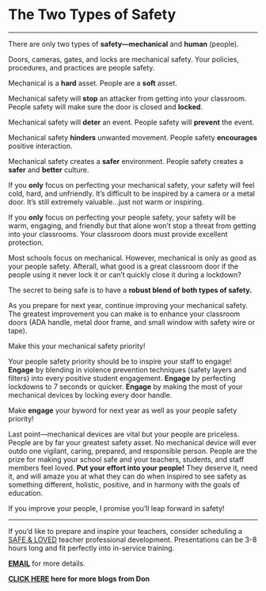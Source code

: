﻿# The Two Types of Safety

---

There are only two types of __safety—mechanical__ and __human__ (people).

Doors, cameras, gates, and locks are mechanical safety.
Your policies, procedures, and practices are people safety.

Mechanical is a __hard__ asset. People are a __soft__ asset.

Mechanical safety will __stop__ an attacker from getting into your classroom. People safety will make sure the door is
closed and __locked__.

Mechanical safety will __deter__ an event.
People safety will __prevent__ the event.

Mechanical safety __hinders__ unwanted movement.
People safety __encourages__ positive interaction.

Mechanical safety creates a __safer__ environment.
People safety creates a __safer__ and __better__ culture.

If you __only__ focus on perfecting your mechanical safety, your safety will feel cold, hard, and unfriendly. It’s
difficult
to be inspired by a camera or a metal door. It’s still extremely valuable…just not warm or inspiring.

If you __only__ focus on perfecting your people safety, your safety will be warm, engaging, and friendly but that alone
won’t stop a threat from getting into your classrooms. Your classroom doors must provide excellent protection.

Most schools focus on mechanical. However, mechanical is only as good as your people safety. Afterall, what good is a
great classroom door if the people using it never lock it or can’t quickly close it during a lockdown?

The secret to being safe is to have a __robust blend of both types of safety.__

As you prepare for next year, continue improving your mechanical safety. The greatest improvement you can make is to
enhance your classroom doors (ADA handle, metal door frame, and small window with safety wire or tape).

Make this your mechanical safety priority!

Your people safety priority should be to inspire your staff to engage! __Engage__ by blending in violence prevention
techniques (safety layers and filters) into every positive student engagement. __Engage__ by perfecting lockdowns to 7
seconds or quicker. __Engage__ by making the most of your mechanical devices by locking every door handle.

Make __engage__ your byword for next year as well as your people safety priority!

Last point—mechanical devices are vital but your people are priceless. People are by far your greatest safety asset. No
mechanical device will ever outdo one vigilant, caring, prepared, and responsible person. People are the prize for
making your school safe and your teachers, students, and staff members feel loved. __Put your effort into your people!__
They deserve it, need it, and will amaze you at what they can do when inspired to see safety as something different,
holistic, positive, and in harmony with the goals of education.

If you improve your people, I promise you’ll leap forward in safety!

---------------------------------------------

If you’d like to prepare and inspire your teachers, consider scheduling
a [SAFE & LOVED](https://donshomette.com/safe-and-loved.html) teacher professional development.
Presentations can be 3-8 hours long and fit perfectly into in-service training.

__[EMAIL](mailto:don@donshomette.com)__ for more details.

__[CLICK HERE](//donshomette.com/blogs.html) here for more blogs from Don__
